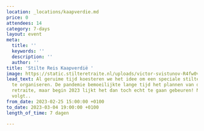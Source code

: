 ```yaml
---
location: _locations/kaapverdie.md
price: 0
attendees: 14
category: 7-days
layout: event
meta:
  title: ''
  keywords: ''
  description: ''
  author: ''
title: 'Stilte Reis Kaapverdië '
image: https://static.stilteretraite.nl/uploads/victor-svistunov-R4fw0vlJd-A-unsplash.jpg
lead_text: Al geruime tijd koesteren we het idee om een speciale stiltereis naar Kaapverdië
  te organiseren. De pandemie bemoeilijkte lange tijd het plannen van deze meerdaagse
  retraite, maar begin 2023 lijkt het dan toch echt te gaan gebeuren! Nadere informatie
  volgt..
from_date: 2023-02-25 15:00:00 +0100
to_date: 2023-03-04 19:00:00 +0100
length_of_time: 7 dagen

---
```


